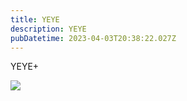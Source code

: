 ```yaml
---
title: YEYE
description: YEYE
pubDatetime: 2023-04-03T20:38:22.027Z
---
```

YEYE+

![](public/assets/onur3.jpg)